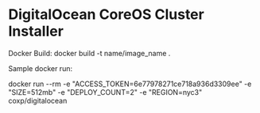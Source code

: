 DigitalOcean CoreOS Cluster Installer
===================
Docker Build:
docker build -t name/image_name .


Sample docker run:

docker run --rm -e "ACCESS_TOKEN=6e77978271ce718a936d3309ee" -e "SIZE=512mb" -e "DEPLOY_COUNT=2" -e "REGION=nyc3" coxp/digitalocean
